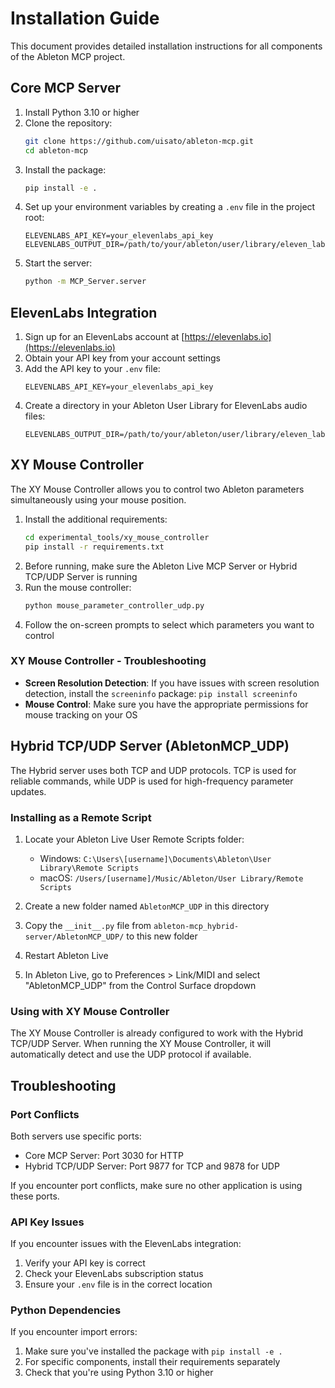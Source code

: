 # Installation Guide

This document provides detailed installation instructions for all components of the Ableton MCP project.

## Core MCP Server

1. Install Python 3.10 or higher
2. Clone the repository:
   ```bash
   git clone https://github.com/uisato/ableton-mcp.git
   cd ableton-mcp
   ```
3. Install the package:
   ```bash
   pip install -e .
   ```
4. Set up your environment variables by creating a `.env` file in the project root:
   ```
   ELEVENLABS_API_KEY=your_elevenlabs_api_key
   ELEVENLABS_OUTPUT_DIR=/path/to/your/ableton/user/library/eleven_labs_audio
   ```
5. Start the server:
   ```bash
   python -m MCP_Server.server
   ```

## ElevenLabs Integration

1. Sign up for an ElevenLabs account at [https://elevenlabs.io](https://elevenlabs.io)
2. Obtain your API key from your account settings
3. Add the API key to your `.env` file:
   ```
   ELEVENLABS_API_KEY=your_elevenlabs_api_key
   ```
4. Create a directory in your Ableton User Library for ElevenLabs audio files:
   ```
   ELEVENLABS_OUTPUT_DIR=/path/to/your/ableton/user/library/eleven_labs_audio
   ```

## XY Mouse Controller

The XY Mouse Controller allows you to control two Ableton parameters simultaneously using your mouse position.

1. Install the additional requirements:
   ```bash
   cd experimental_tools/xy_mouse_controller
   pip install -r requirements.txt
   ```
2. Before running, make sure the Ableton Live MCP Server or Hybrid TCP/UDP Server is running
3. Run the mouse controller:
   ```bash
   python mouse_parameter_controller_udp.py
   ```
4. Follow the on-screen prompts to select which parameters you want to control

### XY Mouse Controller - Troubleshooting

- **Screen Resolution Detection**: If you have issues with screen resolution detection, install the `screeninfo` package: `pip install screeninfo`
- **Mouse Control**: Make sure you have the appropriate permissions for mouse tracking on your OS

## Hybrid TCP/UDP Server (AbletonMCP_UDP)

The Hybrid server uses both TCP and UDP protocols. TCP is used for reliable commands, while UDP is used for high-frequency parameter updates.

### Installing as a Remote Script

1. Locate your Ableton Live User Remote Scripts folder:
   - Windows: `C:\Users\[username]\Documents\Ableton\User Library\Remote Scripts`
   - macOS: `/Users/[username]/Music/Ableton/User Library/Remote Scripts`

2. Create a new folder named `AbletonMCP_UDP` in this directory

3. Copy the `__init__.py` file from `ableton-mcp_hybrid-server/AbletonMCP_UDP/` to this new folder

4. Restart Ableton Live

5. In Ableton Live, go to Preferences > Link/MIDI and select "AbletonMCP_UDP" from the Control Surface dropdown

### Using with XY Mouse Controller

The XY Mouse Controller is already configured to work with the Hybrid TCP/UDP Server. When running the XY Mouse Controller, it will automatically detect and use the UDP protocol if available.

## Troubleshooting

### Port Conflicts

Both servers use specific ports:
- Core MCP Server: Port 3030 for HTTP
- Hybrid TCP/UDP Server: Port 9877 for TCP and 9878 for UDP

If you encounter port conflicts, make sure no other application is using these ports.

### API Key Issues

If you encounter issues with the ElevenLabs integration:
1. Verify your API key is correct
2. Check your ElevenLabs subscription status
3. Ensure your `.env` file is in the correct location

### Python Dependencies

If you encounter import errors:
1. Make sure you've installed the package with `pip install -e .`
2. For specific components, install their requirements separately
3. Check that you're using Python 3.10 or higher 